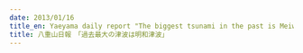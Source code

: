 ```yaml
---
date: 2013/01/16
title_en: Yaeyama daily report "The biggest tsunami in the past is Meiwa tsunami"
title: 八重山日報　「過去最大の津波は明和津波」
---
```

